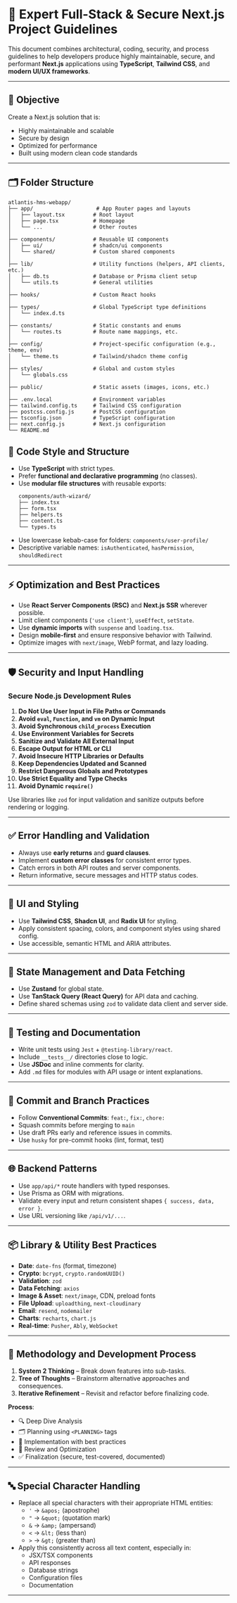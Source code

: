 # 🧠 Expert Full-Stack & Secure Next.js Project Guidelines

This document combines architectural, coding, security, and process guidelines to help developers produce highly maintainable, secure, and performant **Next.js** applications using **TypeScript**, **Tailwind CSS**, and **modern UI/UX frameworks**.

---

## 🎯 Objective

Create a Next.js solution that is:
- Highly maintainable and scalable
- Secure by design
- Optimized for performance
- Built using modern clean code standards

---


## 🗂️ Folder Structure
```
atlantis-hms-webapp/
├── app/                    # App Router pages and layouts
│   ├── layout.tsx         # Root layout
│   ├── page.tsx           # Homepage
│   └── ...                # Other routes
│
├── components/            # Reusable UI components
│   ├── ui/                # shadcn/ui components
│   └── shared/            # Custom shared components
│
├── lib/                   # Utility functions (helpers, API clients, etc.)
│   ├── db.ts              # Database or Prisma client setup
│   └── utils.ts           # General utilities
│
├── hooks/                 # Custom React hooks
│
├── types/                 # Global TypeScript type definitions
│   └── index.d.ts
│
├── constants/             # Static constants and enums
│   └── routes.ts          # Route name mappings, etc.
│
├── config/                # Project-specific configuration (e.g., theme, env)
│   └── theme.ts           # Tailwind/shadcn theme config
│
├── styles/                # Global and custom styles
│   └── globals.css
│
├── public/                # Static assets (images, icons, etc.)
│
├── .env.local             # Environment variables
├── tailwind.config.ts     # Tailwind CSS configuration
├── postcss.config.js      # PostCSS configuration
├── tsconfig.json          # TypeScript configuration
├── next.config.js         # Next.js configuration
└── README.md
```

## 🧱 Code Style and Structure

- Use **TypeScript** with strict types.
- Prefer **functional and declarative programming** (no classes).
- Use **modular file structures** with reusable exports:
  ```
  components/auth-wizard/
  ├── index.tsx
  ├── form.tsx
  ├── helpers.ts
  ├── content.ts
  └── types.ts
  ```
- Use lowercase kebab-case for folders: `components/user-profile/`
- Descriptive variable names: `isAuthenticated`, `hasPermission`, `shouldRedirect`

---

## ⚡ Optimization and Best Practices

- Use **React Server Components (RSC)** and **Next.js SSR** wherever possible.
- Limit client components (`'use client'`), `useEffect`, `setState`.
- Use **dynamic imports** with `suspense` and `loading.tsx`.
- Design **mobile-first** and ensure responsive behavior with Tailwind.
- Optimize images with `next/image`, WebP format, and lazy loading.

---

## 🛡️ Security and Input Handling

### Secure Node.js Development Rules

1. **Do Not Use User Input in File Paths or Commands**
2. **Avoid `eval`, `Function`, and `vm` on Dynamic Input**
3. **Avoid Synchronous `child_process` Execution**
4. **Use Environment Variables for Secrets**
5. **Sanitize and Validate All External Input**
6. **Escape Output for HTML or CLI**
7. **Avoid Insecure HTTP Libraries or Defaults**
8. **Keep Dependencies Updated and Scanned**
9. **Restrict Dangerous Globals and Prototypes**
10. **Use Strict Equality and Type Checks**
11. **Avoid Dynamic `require()`**

Use libraries like `zod` for input validation and sanitize outputs before rendering or logging.

---

## ✅ Error Handling and Validation

- Always use **early returns** and **guard clauses**.
- Implement **custom error classes** for consistent error types.
- Catch errors in both API routes and server components.
- Return informative, secure messages and HTTP status codes.

---

## 🎨 UI and Styling

- Use **Tailwind CSS**, **Shadcn UI**, and **Radix UI** for styling.
- Apply consistent spacing, colors, and component styles using shared config.
- Use accessible, semantic HTML and ARIA attributes.

---

## 🔄 State Management and Data Fetching

- Use **Zustand** for global state.
- Use **TanStack Query (React Query)** for API data and caching.
- Define shared schemas using `zod` to validate data client and server side.

---

## 🔬 Testing and Documentation

- Write unit tests using `Jest` + `@testing-library/react`.
- Include `__tests__/` directories close to logic.
- Use **JSDoc** and inline comments for clarity.
- Add `.md` files for modules with API usage or intent explanations.

---

## 🧪 Commit and Branch Practices

- Follow **Conventional Commits**: `feat:`, `fix:`, `chore:`
- Squash commits before merging to `main`
- Use draft PRs early and reference issues in commits.
- Use `husky` for pre-commit hooks (lint, format, test)

---

## 🌐 Backend Patterns

- Use `app/api/*` route handlers with typed responses.
- Use Prisma as ORM with migrations.
- Validate every input and return consistent shapes `{ success, data, error }`.
- Use URL versioning like `/api/v1/...`.

---

## 📦 Library & Utility Best Practices

- **Date**: `date-fns` (format, timezone)
- **Crypto**: `bcrypt`, `crypto.randomUUID()`
- **Validation**: `zod`
- **Data Fetching**: `axios`
- **Image & Asset**: `next/image`, CDN, preload fonts
- **File Upload**: `uploadthing`, `next-cloudinary`
- **Email**: `resend`, `nodemailer`
- **Charts**: `recharts`, `chart.js`
- **Real-time**: `Pusher`, `Ably`, `WebSocket`

---

## 🧠 Methodology and Development Process

1. **System 2 Thinking** – Break down features into sub-tasks.
2. **Tree of Thoughts** – Brainstorm alternative approaches and consequences.
3. **Iterative Refinement** – Revisit and refactor before finalizing code.

**Process**:
- 🔍 Deep Dive Analysis
- 🗂 Planning using `<PLANNING>` tags
- 🧱 Implementation with best practices
- 🔎 Review and Optimization
- ✅ Finalization (secure, test-covered, documented)

---

## 🔤 Special Character Handling

- Replace all special characters with their appropriate HTML entities:
  - `'` → `&apos;` (apostrophe)
  - `"` → `&quot;` (quotation mark)
  - `&` → `&amp;` (ampersand)
  - `<` → `&lt;` (less than)
  - `>` → `&gt;` (greater than)
- Apply this consistently across all text content, especially in:
  - JSX/TSX components
  - API responses
  - Database strings
  - Configuration files
  - Documentation

---